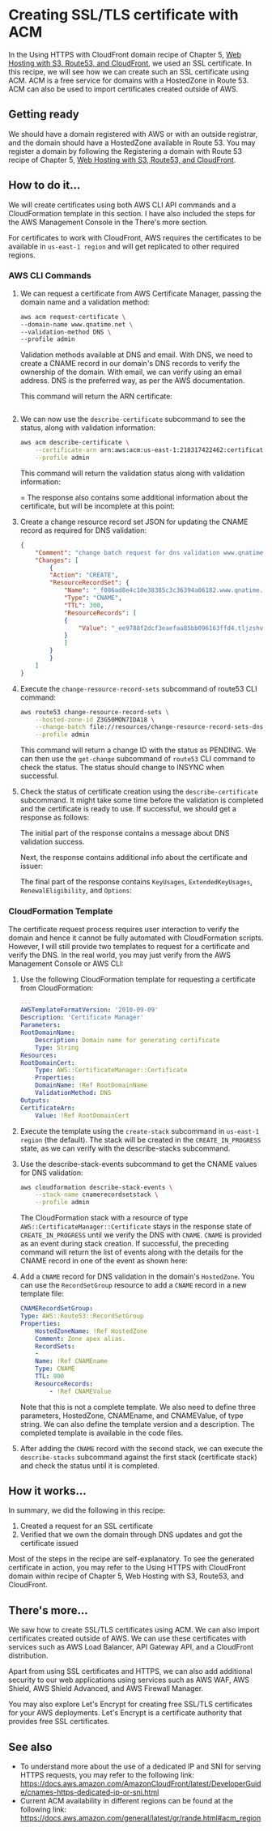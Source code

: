 # Creating SSL/TLS certificate with ACM
In the Using HTTPS with CloudFront domain recipe of Chapter 5, [Web Hosting with S3, Route53, and CloudFront](../../Chapter05/README.md), we used an SSL certificate. In this recipe, we will see how we can create such an SSL certificate using ACM. ACM is a free service for domains with a HostedZone in Route 53. ACM can also be used to import certificates created outside of AWS. 

## Getting ready
We should have a domain registered with AWS or with an outside registrar, and the domain should have a HostedZone available in Route 53. You may register a domain by following the Registering a domain with Route 53 recipe of Chapter 5, [Web Hosting with S3, Route53, and CloudFront](../../Chapter05/README.md).

## How to do it...
We will create certificates using both AWS CLI API commands and a CloudFormation template in this section. I have also included the steps for the AWS Management Console in the There's more section.

For certificates to work with CloudFront, AWS requires the certificates to be available in `us-east-1 region` and will get replicated to other required regions. 

### AWS CLI Commands
1. We can request a certificate from AWS Certificate Manager, passing the domain name and a validation method:
    ```bash
    aws acm request-certificate \
    --domain-name www.qnatime.net \
    --validation-method DNS \
    --profile admin
    ``` 
    Validation methods available at DNS and email. With DNS, we need to create a CNAME record in our domain's DNS records to verify the ownership of the domain. With email, we can verify using an email address. DNS is the preferred way, as per the AWS documentation.

    This command will return the ARN certificate:
    ```json
    ```

2. We can now use the `describe-certificate` subcommand to see the status, along with validation information:
    ```bash
    aws acm describe-certificate \
        --certificate-arn arn:aws:acm:us-east-1:218317422462:certificate/42b3ba99-66e9-4e71-8c1c-4239c1e81c84 \
        --profile admin
    ```    
    This command will return the validation status along with validation information:

    =
    The response also contains some additional information about the certificate, but will be incomplete at this point:
3. Create a change resource record set JSON for updating the CNAME record as required for DNS validation:
    ```json
    {
        "Comment": "change batch request for dns validation www.qnatime.net",
        "Changes": [
            {
            "Action": "CREATE",
            "ResourceRecordSet": {
                "Name": "_f086ad8e4c10e38385c3c36394a06182.www.qnatime.net.",
                "Type": "CNAME",
                "TTL": 300,
                "ResourceRecords": [
                {
                    "Value": "_ee9788f2dcf3eaefaa85bb096163ffd4.tljzshvwok.acm-validations.aws."
                }
                ]
            }
            }
        ]
    }
    ```
4. Execute the `change-resource-record-sets` subcommand of route53 CLI command:
    ```bash
    aws route53 change-resource-record-sets \
        --hosted-zone-id Z3G50MON7IDA18 \
        --change-batch file://resources/change-resource-record-sets-dns-validation.json \
        --profile admin
    ```    
    This command will return a change ID with the status as PENDING.
    We can then use the `get-change` subcommand of `route53` CLI command to check the status. The status should change to INSYNC when successful. 
5. Check the status of certificate creation using the `describe-certificate` subcommand. It might take some time before the validation is completed and the certificate is ready to use. If successful, we should get a response as follows:

    The initial part of the response contains a message about DNS validation success.

    Next, the response contains additional info about the certificate and issuer:


    The final part of the response contains `KeyUsages`, `ExtendedKeyUsages`, `RenewalEligibility`, and `Options`:

### CloudFormation Template
The certificate request process requires user interaction to verify the domain and hence it cannot be fully automated with CloudFormation scripts. However, I will still provide two templates to request for a certificate and verify the DNS. In the real world, you may just verify from the AWS Management Console or AWS CLI:
1. Use the following CloudFormation template for requesting a certificate from CloudFormation:
    ```yaml
    ---
    AWSTemplateFormatVersion: '2010-09-09'
    Description: 'Certificate Manager'
    Parameters:
    RootDomainName:
        Description: Domain name for generating certificate
        Type: String
    Resources:
    RootDomainCert:
        Type: AWS::CertificateManager::Certificate
        Properties:
        DomainName: !Ref RootDomainName
        ValidationMethod: DNS
    Outputs:
    CertificateArn:
        Value: !Ref RootDomainCert
    ```
2. Execute the template using the `create-stack` subcommand in `us-east-1 region` (the default).
    The stack will be created in the `CREATE_IN_PROGRESS` state, as we can verify with the describe-stacks subcommand. 

3. Use the describe-stack-events subcommand to get the CNAME values for DNS validation:
    ```bash
    aws cloudformation describe-stack-events \
        --stack-name cnamerecordsetstack \
        --profile admin
    ```    
    The CloudFormation stack with a resource of type `AWS::CertificateManager::Certificate` stays in the response state of `CREATE_IN_PROGRESS` until we verify the DNS with `CNAME`. `CNAME` is provided as an event during stack creation. If successful, the preceding command will return the list of events along with the details for the CNAME record in one of the event as shown here:



4. Add a `CNAME` record for DNS validation in the domain's `HostedZone`.
    You can use the `RecordSetGroup` resource to add a `CNAME` record in a new template file:
    ```yaml
    CNAMERecordSetGroup:
    Type: AWS::Route53::RecordSetGroup
    Properties:
        HostedZoneName: !Ref HostedZone
        Comment: Zone apex alias.
        RecordSets:
        -
        Name: !Ref CNAMEname
        Type: CNAME
        TTL: 900
        ResourceRecords:
            - !Ref CNAMEValue
    ```        
    Note that this is not a complete template. We also need to define three parameters, HostedZone, CNAMEname, and CNAMEValue, of type string. We can also define the template version and a description. The completed template is available in the code files.

5. After adding the `CNAME` record with the second stack, we can execute the `describe-stacks` subcommand against the first stack (certificate stack) and check the status until it is completed.

## How it works...
In summary, we did the following in this recipe:
1. Created a request for an SSL certificate
2. Verified that we own the domain through DNS updates and got the certificate issued

Most of the steps in the recipe are self-explanatory. To see the generated certificate in action, you may refer to the Using HTTPS with CloudFront domain within recipe of Chapter 5, Web Hosting with S3, Route53, and CloudFront.

## There's more...
We saw how to create SSL/TLS certificates using ACM. We can also import certificates created outside of AWS. We can use these certificates with services such as AWS Load Balancer, API Gateway API, and a CloudFront distribution. 

Apart from using SSL certificates and HTTPS, we can also add additional security to our web applications using services such as AWS WAF, AWS Shield, AWS Shield Advanced, and AWS Firewall Manager. 

You may also explore Let's Encrypt for creating free SSL/TLS certificates for your AWS deployments. Let's Encrypt is a certificate authority that provides free SSL certificates.

## See also
* To understand more about the use of a dedicated IP and SNI for serving HTTPS requests, you may refer to the following link: https://docs.aws.amazon.com/AmazonCloudFront/latest/DeveloperGuide/cnames-https-dedicated-ip-or-sni.html
* Current ACM availability in different regions can be found at the following link: https://docs.aws.amazon.com/general/latest/gr/rande.html#acm_region